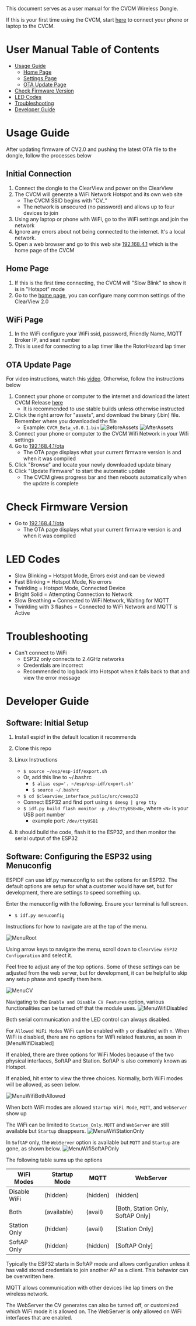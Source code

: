 This document serves as a user manual for the CVCM Wireless Dongle. 

If this is your first time using the CVCM, start [here](#initial-connection) to connect your phone or laptop to the CVCM.

# User Manual Table of Contents

- [Usage Guide](#usage-guide)
  * [Home Page](#home-page)
  * [Settings Page](#settings-page)
  * [OTA Update Page](#ota-update-page)
- [Check Firmware Version](#check-firmware-version)
- [LED Codes](#led-codes)
- [Troubleshooting](#troubleshooting)
- [Developer Guide](#developer-guide)


<!-- toc -->



# Usage Guide
After updating firmware of CV2.0 and pushing the latest OTA file to the dongle, follow the processes below

## Initial Connection

1. Connect the dongle to the ClearView and power on the ClearView
1. The CVCM will generate a WiFi Network Hotspot and its own web site 
   * The CVCM SSID begins with "CV_" 
   * The network is unsecured (no password) and allows up to four devices to join
1. Using any laptop or phone with WiFi, go to the WiFi settings and join the network
1. Ignore any errors about not being connected to the internet. It's a local network.
1. Open a web browser and go to this web site [192.168.4.1](http://192.168.4.1) which is the home page of the CVCM

## Home Page 

1. If this is the first time connecting, the CVCM will "Slow Blink" to show it is in "Hotspot" mode
1. Go to the [home page](http://192.168.4.1), you can configure many common settings of the ClearView 2.0


## WiFi Page

1. In the WiFi configure your WiFi ssid, password, Friendly Name, MQTT Broker IP, and seat number
1. This is used for connecting to a lap timer like the RotorHazard lap timer

## OTA Update Page

For video instructions, watch this [video](https://youtu.be/DIWGuAUPeJM). Otherwise, follow the instructions below

1. Connect your phone or computer to the internet and download the latest CVCM Release [here](https://github.com/ryaniftron/clearview_interface_public/releases)
   * It is recommended to use stable builds unless otherwise instructed
1. Click the right arrow for "assets", and download the binary (.bin) file. Remember where you downloaded the file
    * Example: `CVCM_Beta_v0.0.1.bin`
    ![BeforeAssets](AssetsBefore.png)
    ![AfterAssets](AssetsAfter.png)
1. Connect your phone or computer to the CVCM Wifi Network in your Wifi settings
1. Go to [192.168.4.1/ota](http://192.168.4.1/ota)
   * The OTA page displays what your current firmware version is and when it was compiled
1. Click "Browse" and locate your newly downloaded update binary
1. Click "Update Firmware" to start the automatic update
   * The CVCM gives progress bar and then reboots automatically when the update is complete

# Check Firmware Version

* Go to [192.168.4.1/ota](http://192.168.4.1/ota)
   * The OTA page displays what your current firmware version is and when it was compiled

# LED Codes
* Slow Blinking = Hotspot Mode, Errors exist and can be viewed
* Fast Blinking = Hotspot Mode, No errors
* Twinkling = Hotspot Mode, Connected Device
* Bright Solid = Attempting Connection to Network
* Slow Breathing = Connected to WiFi Network, Waiting for MQTT
* Twinkling with 3 flashes = Connected to WiFi Network and MQTT is Active

# Troubleshooting
* Can't connect to WiFi
  * ESP32 only connects to 2.4GHz networks
  * Credentials are incorrect
  * Recommended to log back into Hotspot when it fails back to that and view the error message


# Developer Guide

## Software: Initial Setup

1. Install espidf in the default location it recommends
1. Clone this repo
1. Linux Instructions
   * `$ source ~/esp/esp-idf/export.sh`
   * Or, add this line to ~/.bashrc
     * `$ alias esp='. ~/esp/esp-idf/export.sh'`
     * `$ source ~/.bashrc`
   * `$ cd $clearview_interface_public/src/cvesp32`
   * Connect ESP32 and find port using `$ dmesg | grep tty`
   * `$ idf.py build flash monitor -p /dev/ttyUSB<N>`, where `<N>` is your USB port number
      * example port: `/dev/ttyUSB1`

1. It should build the code, flash it to the ESP32, and then monitor the serial output of the ESP32

## Software: Configuring the ESP32 using Menuconfig

ESPIDF can use idf.py menuconfig to set the options for an ESP32. The default options are setup for what a customer would have set, but for development, there are settings to speed something up. 

Enter the menuconfig with the following. Ensure your terminal is full screen.
* `$ idf.py menuconfig`

Instructions for how to navigate are at the top of the menu.

![MenuRoot](MenuRoot.png)

Using arrow keys to navigate the menu, scroll down to `ClearView ESP32 Configuration` and select it. 


Feel free to adjust any of the top options. Some of these settings can be adjusted from the web server, but for development, it can be helpful to skip any setup phase and specify them here. 

![MenuCV](MenuCV.png)

Navigating to the `Enable and Disable CV Features` option, various functionalities can be turned off that the module uses. 
![MenuWifiDisabled](MenuWifiDisabled.png)

Both serial communication and the LED control can always disabled. 

For `Allowed WiFi Modes` WiFi can be enabled with `y` or disabled with `n`. When WiFi is disabled, there are no options for WiFi related features, as seen in [MenuWifiDisabled]

If enabled, there are three options for WiFi Modes because of the two physical interfaces, SoftAP and Station. SoftAP is also commonly known as Hotspot. 


If enabled, hit enter to view the three choices. Normally, both WiFi modes will be allowed, as seen below.

![MenuWifiBothAllowed](MenuWifiBothAllowed.png)

When both WiFi modes are allowed `Startup WiFi Mode`, `MQTT`, and `WebServer` show up

The WiFi can be limited to `Station Only`. `MQTT`  and `WebServer` are still available but `Startup` disappears.
![MenuWifiStationOnly](MenuWifiStationOnly.png)

In `SoftAP` only, the `WebServer` option is available but `MQTT` and `Startup` are gone, as shown below.
![MenuWifiSoftAPOnly](MenuWifiSoftAPOnly.png)

The following table sums up the options

| WiFi Modes   | Startup Mode | MQTT     | WebServer                         |
|--------------|--------------|----------|-----------------------------------|
| Disable WiFi | (hidden)     | (hidden) | (hidden)                          |
| Both         | (available)  | (avail)  | [Both, Station Only, SoftAP Only] |
| Station Only | (hidden)     | (avail)  | [Station Only]                    |
| SoftAP Only  | (hidden)     | (hidden) | [SoftAP Only]                     |


Typically the ESP32 starts in SoftAP mode and allows configuration unless it has valid stored credentials to join another AP as a client. This behavior can be overwritten here. 

MQTT allows communication with other devices like lap timers on the wireless network.

The WebServer the CV generates can also be turned off, or customized which WiFi mode it is allowed on. The WebServer is only allowed on WiFi interfaces that are enabled.










